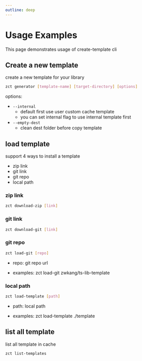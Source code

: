 ```yaml
---
outline: deep
---
```


# Usage Examples

This page demonstrates usage of create-template cli

## Create a new template

create a new template for your library

````bash
zct generator [template-name] [target-directory] [options]
````

options:

- `--internal` 
  - default first use user custom cache template
  - you can set internal flag to use internal template first
- `--empty-dest`
  - clean dest folder before copy template


## load template

support 4 ways to install a template

- zip link
- git link
- git repo
- local path

### zip link

````bash
zct download-zip [link]
````

### git link

````bash
zct download-git [link]
````

### git repo

````bash
zct load-git [repo]
````

- repo: git repo url

- examples: zct load-git zwkang/ts-lib-template

### local path

````bash
zct load-template [path]
````

- path: local path

- examples: zct load-template ./template


## list all template

list all template in cache

````bash
zct list-templates
````
